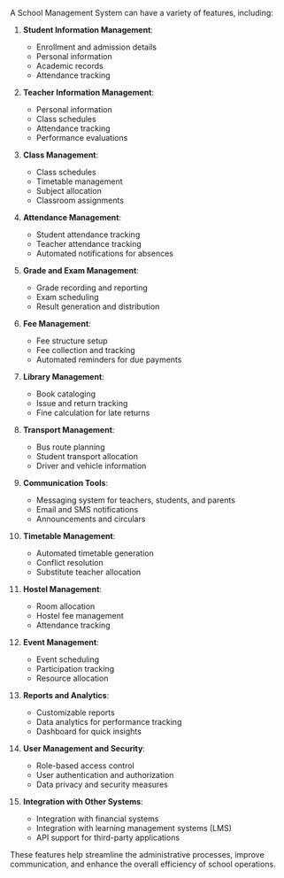 A School Management System can have a variety of features, including:

1. **Student Information Management**:
   - Enrollment and admission details
   - Personal information
   - Academic records
   - Attendance tracking

2. **Teacher Information Management**:
   - Personal information
   - Class schedules
   - Attendance tracking
   - Performance evaluations

3. **Class Management**:
   - Class schedules
   - Timetable management
   - Subject allocation
   - Classroom assignments

4. **Attendance Management**:
   - Student attendance tracking
   - Teacher attendance tracking
   - Automated notifications for absences

5. **Grade and Exam Management**:
   - Grade recording and reporting
   - Exam scheduling
   - Result generation and distribution

6. **Fee Management**:
   - Fee structure setup
   - Fee collection and tracking
   - Automated reminders for due payments

7. **Library Management**:
   - Book cataloging
   - Issue and return tracking
   - Fine calculation for late returns

8. **Transport Management**:
   - Bus route planning
   - Student transport allocation
   - Driver and vehicle information

9. **Communication Tools**:
   - Messaging system for teachers, students, and parents
   - Email and SMS notifications
   - Announcements and circulars

10. **Timetable Management**:
    - Automated timetable generation
    - Conflict resolution
    - Substitute teacher allocation

11. **Hostel Management**:
    - Room allocation
    - Hostel fee management
    - Attendance tracking

12. **Event Management**:
    - Event scheduling
    - Participation tracking
    - Resource allocation

13. **Reports and Analytics**:
    - Customizable reports
    - Data analytics for performance tracking
    - Dashboard for quick insights

14. **User Management and Security**:
    - Role-based access control
    - User authentication and authorization
    - Data privacy and security measures

15. **Integration with Other Systems**:
    - Integration with financial systems
    - Integration with learning management systems (LMS)
    - API support for third-party applications

These features help streamline the administrative processes, improve communication, and enhance the overall efficiency of school operations.
